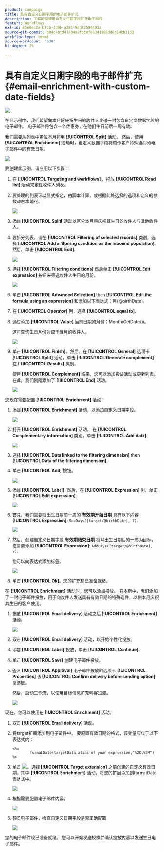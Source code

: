 ```yaml
---
product: campaign
title: 具有自定义日期字段的电子邮件扩充
description: 了解如何使用自定义日期字段扩充电子邮件
feature: Workflows
exl-id: 85e0ec2a-b7cb-4d0b-a281-9ad72594403a
source-git-commit: b94c4bfd478b4a8fbcefe6341608dd6a14bb31d3
workflow-type: tm+mt
source-wordcount: '538'
ht-degree: 3%

---
```


# 具有自定义日期字段的电子邮件扩充{#email-enrichment-with-custom-date-fields}

![](../../assets/common.svg)

在此示例中，我们希望向本月将庆祝生日的收件人发送一封包含自定义数据字段的电子邮件。 电子邮件将包含一个优惠券，在他们生日前后一周有效。

我们需要从列表中定位本月将用 **[!UICONTROL Split]** 活动。 然后，使用 **[!UICONTROL Enrichment]** 活动时，自定义数据字段将用作客户特殊选件的电子邮件中的有效日期。

![](assets/uc_enrichment.png)

要创建此示例，请应用以下步骤：

1. 在 **[!UICONTROL Targeting and workflows]** ，拖放 **[!UICONTROL Read list]** 活动来定位收件人列表。
1. 要处理的列表可以显式指定，由脚本计算，或根据此处选择的选项和定义的参数动态本地化。

   ![](assets/uc_enrichment_1.png)

1. 添加 **[!UICONTROL Split]** 活动以区分本月将庆祝其生日的收件人与其他收件人。
1. 要拆分列表，请在 **[!UICONTROL Filtering of selected records]** 类别，选择 **[!UICONTROL Add a filtering condition on the inbound population]**. 然后，单击 **[!UICONTROL Edit]**.

   ![](assets/uc_enrichment_2.png)

1. 选择 **[!UICONTROL Filtering conditions]** 然后单击 **[!UICONTROL Edit expression]** 按钮来筛选收件人生日的月份。

   ![](assets/uc_enrichment_3.png)

1. 单击 **[!UICONTROL Advanced Selection]** then **[!UICONTROL Edit the formula using an expression]** 和添加以下表达式：月(@birthDate)。
1. 在 **[!UICONTROL Operator]** 列，选择 **[!UICONTROL equal to]**.
1. 通过添加 **[!UICONTROL Value]** 当前日期的月份：Month(GetDate())。

   这将查询生日月份对应于当月的收件人。

   ![](assets/uc_enrichment_4.png)

1. 单击 **[!UICONTROL Finish]**。然后，在 **[!UICONTROL General]** 选项卡 **[!UICONTROL Split]** 活动，单击 **[!UICONTROL Generate complement]** 在 **[!UICONTROL Results]** 类别。

   使用 **[!UICONTROL Complement]** 结果，您可以添加投放活动或更新列表。 在此，我们刚刚添加了 **[!UICONTROL End]** 活动。

   ![](assets/uc_enrichment_6.png)

您现在需要配置 **[!UICONTROL Enrichment]** 活动：

1. 添加 **[!UICONTROL Enrichment]** 活动，以添加自定义日期字段。

   ![](assets/uc_enrichment_7.png)

1. 打开 **[!UICONTROL Enrichment]** 活动。 在 **[!UICONTROL Complementary information]** 类别，单击 **[!UICONTROL Add data]**.

   ![](assets/uc_enrichment_8.png)

1. 选择 **[!UICONTROL Data linked to the filtering dimension]** then **[!UICONTROL Data of the filtering dimension]**.
1. 单击 **[!UICONTROL Add]** 按钮。

   ![](assets/uc_enrichment_9.png)

1. 添加 **[!UICONTROL Label]**. 然后，在 **[!UICONTROL Expression]** 列，单击 **[!UICONTROL Edit expression]**.

   ![](assets/uc_enrichment_10.png)

1. 首先，我们需要将出生日期前一周的 **有效期开始日期** 具有以下内容 **[!UICONTROL Expression]**: `SubDays([target/@birthDate], 7)`.

   ![](assets/uc_enrichment_11.png)

1. 然后，创建自定义日期字段 **有效期结束日期** 将以出生日期后的一周为目标，您需要添加 **[!UICONTROL Expression]**: `AddDays([target/@birthDate], 7)`.

   您可以向表达式添加标签。

   ![](assets/uc_enrichment_12.png)

1. 单击 **[!UICONTROL Ok]**。您的扩充现已准备就绪。

在 **[!UICONTROL Enrichment]** 活动时，您可以添加投放。 在本例中，我们添加了一封电子邮件投放，用于向收件人发送具有有效日期的特殊选件，以供本月庆祝其生日的客户使用。

1. 拖放 **[!UICONTROL Email delivery]** 活动之后 **[!UICONTROL Enrichment]** 活动。

   ![](assets/uc_enrichment_15.png)

1. 双击 **[!UICONTROL Email delivery]** 活动，以开始个性化投放。
1. 添加 **[!UICONTROL Label]** 投放，单击 **[!UICONTROL Continue]**.
1. 单击 **[!UICONTROL Save]** 创建电子邮件投放。
1. 签入 **[!UICONTROL Approval]** 电子邮件投放的选项卡 **[!UICONTROL Properties]** 该 **[!UICONTROL Confirm delivery before sending option]** 复选框。

   然后，启动工作流，以使用目标信息扩充叫客过渡。

   ![](assets/uc_enrichment_18.png)

现在，您可以使用在 **[!UICONTROL Enrichment]** 活动。

1. 双击 **[!UICONTROL Email delivery]** 活动。
1. 将target扩展添加到电子邮件中。 要配置有效日期的格式，该变量应位于以下表达式内：

   ```
   <%=
           formatDate(targetData.alias of your expression,"%2D.%2M")  %>
   ```

1. 单击 ![](assets/uc_enrichment_16.png)。选择 **[!UICONTROL Target extension]** 之前创建的自定义有效日期，其中 **[!UICONTROL Enrichment]** 活动，将您的扩展添加到formatDate表达式中。

   ![](assets/uc_enrichment_19.png)

1. 根据需要配置电子邮件内容。

   ![](assets/uc_enrichment_17.png)

1. 预览电子邮件，检查自定义日期字段是否正确配置

   ![](assets/uc_enrichment_20.png)

您的电子邮件现已准备就绪。 您可以开始发送校样并确认投放内容以发送生日电子邮件。
